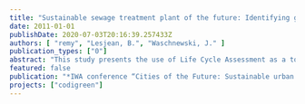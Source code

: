 ```yaml
---
title: "Sustainable sewage treatment plant of the future: Identifying global warming and energy optimization potentials with Life Cycle Assessment"
date: 2011-01-01
publishDate: 2020-07-03T20:16:39.257433Z
authors: [ "remy", "Lesjean, B.", "Waschnewski, J." ]
publication_types: ["0"]
abstract: "This study presents the use of Life Cycle Assessment as a tool to quantify the environmental impacts of processes for wastewater treatment. In a case study, the sludge treatment line of a large sewage treatment plant is analysed in energy demand and the emission of greenhouse gases. Results show that the existing process is positive in energy balance (+166 MJ/PECOD*a) and GHG emissions (+19 kg CO2-eq/PECOD*a) by supplying secondary products such as electricity from biogas production and substituting fossil fuels in incineration. However, disposal routes for stabilised sludge differ considerably in their environmental impacts. In total, LCA proves to be a suitable tool to support future investment decisions with information of environmental relevance on the impact of WWTPs, but also larger urban water systems."
featured: false
publication: "*IWA conference “Cities of the Future: Sustainable urban planning and water management”*"
projects: ["codigreen"]
---
```


